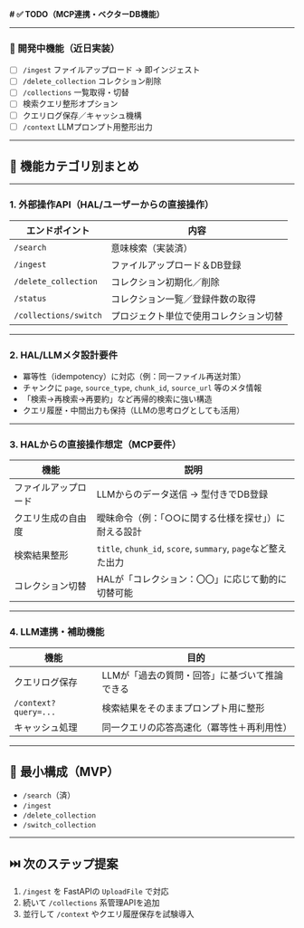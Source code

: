 **# ✅ TODO（MCP連携・ベクターDB機能）**

---

### 🔧 開発中機能（近日実装）

* [ ] `/ingest` ファイルアップロード → 即インジェスト
* [ ] `/delete_collection` コレクション削除
* [ ] `/collections` 一覧取得・切替
* [ ] 検索クエリ整形オプション
* [ ] クエリログ保存／キャッシュ機構
* [ ] `/context` LLMプロンプト用整形出力

---


## 🧠 機能カテゴリ別まとめ

---

### 1. 外部操作API（HAL/ユーザーからの直接操作）

| エンドポイント               | 内容                  |
| --------------------- | ------------------- |
| `/search`             | 意味検索（実装済）           |
| `/ingest`             | ファイルアップロード＆DB登録     |
| `/delete_collection`  | コレクション初期化／削除        |
| `/status`             | コレクション一覧／登録件数の取得    |
| `/collections/switch` | プロジェクト単位で使用コレクション切替 |

---

### 2. HAL/LLMメタ設計要件

* 冪等性（idempotency）に対応（例：同一ファイル再送対策）
* チャンクに `page`, `source_type`, `chunk_id`, `source_url` 等のメタ情報
* 「検索→再検索→再要約」など再帰的検索に強い構造
* クエリ履歴・中間出力も保持（LLMの思考ログとしても活用）

---

### 3. HALからの直接操作想定（MCP要件）

| 機能         | 説明                                                     |
| ---------- | ------------------------------------------------------ |
| ファイルアップロード | LLMからのデータ送信 → 型付きでDB登録                                 |
| クエリ生成の自由度  | 曖昧命令（例：「○○に関する仕様を探せ」）に耐える設計                            |
| 検索結果整形     | `title`, `chunk_id`, `score`, `summary`, `page`など整えた出力 |
| コレクション切替   | HALが「コレクション：〇〇」に応じて動的に切替可能                             |

---

### 4. LLM連携・補助機能

| 機能                   | 目的                       |
| -------------------- | ------------------------ |
| クエリログ保存              | LLMが「過去の質問・回答」に基づいて推論できる |
| `/context?query=...` | 検索結果をそのままプロンプト用に整形       |
| キャッシュ処理              | 同一クエリの応答高速化（冪等性＋再利用性）    |

---

## 🥇 最小構成（MVP）

* `/search`（済）
* `/ingest`
* `/delete_collection`
* `/switch_collection`

---

## ⏭️ 次のステップ提案

1. `/ingest` を FastAPIの `UploadFile` で対応
2. 続いて `/collections` 系管理APIを追加
3. 並行して `/context` やクエリ履歴保存を試験導入
